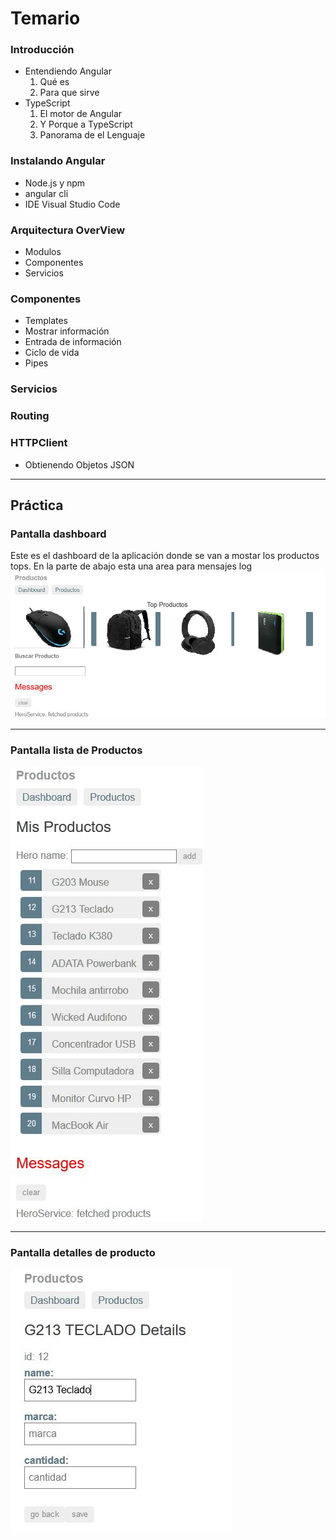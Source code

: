 #  Temario
### Introducción
* Entendiendo Angular
  1. Qué es 
  2. Para que sirve
* TypeScript
  1. El motor de Angular
  2. Y Porque a TypeScript
  3. Panorama de el Lenguaje 
### Instalando Angular
 * Node.js y npm
 * angular cli
 * IDE Visual Studio Code
  
### Arquitectura OverView
* Modulos
* Componentes
* Servicios

### Componentes
* Templates
* Mostrar información
* Entrada de información
* Ciclo de vida
* Pipes

### Servicios

### Routing

### HTTPClient
  * Obtienendo Objetos JSON

____
## Práctica
### Pantalla dashboard
Este es el dashboard de la aplicación donde se van a mostar los productos tops. En la parte de abajo esta una area para mensajes log
![DashBoard](https://github.com/Turtugilla/Ionic-CDIS/blob/master/Angular/imagenes/dashboard-products.JPG)
____
### Pantalla lista de Productos 
![DashBoard](https://github.com/Turtugilla/Ionic-CDIS/blob/master/Angular/imagenes/list-products.JPG)
____
### Pantalla detalles de producto 
![DashBoard](https://github.com/Turtugilla/Ionic-CDIS/blob/master/Angular/imagenes/details.JPG)








